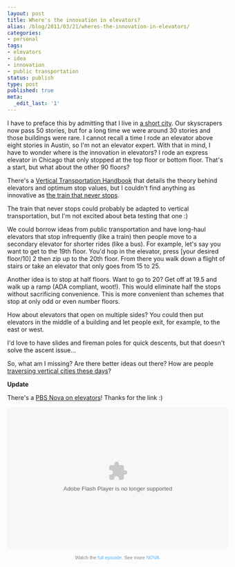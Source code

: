 ```yaml
---
layout: post
title: Where's the innovation in elevators?
alias: /blog/2011/03/21/wheres-the-innovation-in-elevators/
categories:
- personal
tags:
- elevators
- idea
- innovation
- public transportation
status: publish
type: post
published: true
meta:
  _edit_last: '1'
---
```

I have to preface this by admitting that I live in <a title="Wikipedia: Tallest Buildings in Austin" href="http://en.wikipedia.org/wiki/List_of_tallest_buildings_in_Austin">a short city</a>. Our skyscrapers now pass 50 stories, but for a long time we were around 30 stories and those buildings were rare. I cannot recall a time I rode an elevator above eight stories in Austin, so I'm not an elevator expert. With that in mind, I have to wonder where is the innovation in elevators? I rode an express elevator in Chicago that only stopped at the top floor or bottom floor. That's a start, but what about the other 90 floors?

There's a <a title="Vertical Transportation Handbook on Google" href="http://books.google.com/books?id=GLZdcTVI4kIC&amp;lpg=PA102&amp;ots=fsVe2fbXaN&amp;dq=elevators%20stop%20odd%20numbers&amp;pg=PA102#v=onepage&amp;q=elevators%20stop%20odd%20numbers&amp;f=false">Vertical Transportation Handbook</a> that details the theory behind elevators and optimum stop values, but I couldn't find anything as innovative as <a href="http://www.youtube.com/watch?v=p9Ig19gYP9o" target="_blank">the train that never stops</a>.

The train that never stops could probably be adapted to vertical transportation, but I'm not excited about beta testing that one :)

We could borrow ideas from public transportation and have long-haul elevators that stop infrequently (like a train) then people move to a secondary elevator for shorter rides (like a bus). For example, let's say you want to get to the 19th floor. You'd hop in the elevator, press [your desired floor/10] 2 then zip up to the 20th floor. From there you walk down a flight of stairs or take an elevator that only goes from 15 to 25.

Another idea is to stop at half floors. Want to go to 20? Get off at 19.5 and walk up a ramp (ADA compliant, woot!). This would eliminate half the stops without sacrificing convenience. This is more convenient than schemes that stop at only odd or even number floors.

How about elevators that open on multiple sides? You could then put elevators in the middle of a building and let people exit, for example, to the east or west.

I'd love to have slides and fireman poles for quick descents, but that doesn't solve the ascent issue...

So, what am I missing? Are there better ideas out there? How are people <a href="http://ph.answers.yahoo.com/question/index?qid=20100326094348AAVnkXO" target="_blank">traversing vertical cities these days</a>?

**Update**

There's a <a title="PBS Nova: Trapped in an Elevator" href="http://video.pbs.org/video/1631361631/">PBS Nova on elevators</a>! Thanks for the link :)

<object width="512" height="328"><param name="movie" value="http://www-tc.pbs.org/video/media/swf/PBSPlayer.swf" /><param name="flashvars" value="video=1631361631&amp;player=viral&amp;chapter=1" /><param name="allowFullScreen" value="true" /><param name="allowscriptaccess" value="always" /><param name="wmode" value="transparent" /><embed type="application/x-shockwave-flash" width="512" height="328" src="http://www-tc.pbs.org/video/media/swf/PBSPlayer.swf" bgcolor="#000000" allowfullscreen="true" wmode="transparent" allowscriptaccess="always" flashvars="video=1631361631&amp;player=viral&amp;chapter=1"></embed></object>
<p style="font-size: 11px; font-family: Arial, Helvetica, sans-serif; color: #808080; margin-top: 5px; background: transparent; text-align: center; width: 512px;">Watch the <a style="text-decoration: none !important; font-weight: normal !important; height: 13px; color: #4eb2fe !important;" href="http://video.pbs.org/video/1631361631" target="_blank">full episode</a>. See more <a style="text-decoration: none !important; font-weight: normal !important; height: 13px; color: #4eb2fe !important;" href="http://www.pbs.org/nova" target="_blank">NOVA.</a></p>
